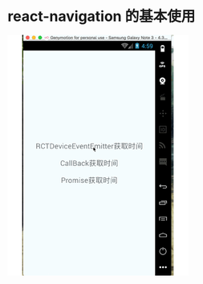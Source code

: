 # react-navigation 的基本使用

![image](https://github.com/pheromone/androidrn/blob/master/androidRN.gif) 
